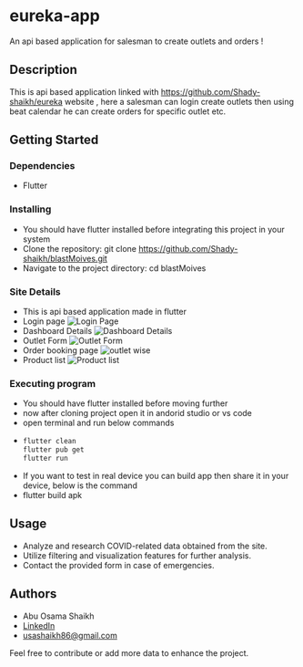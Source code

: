 # eureka-app

An api based application for salesman to create outlets and orders !

## Description

This is api based application linked with https://github.com/Shady-shaikh/eureka website , here a salesman can login create outlets then using beat calendar he can create orders for specific outlet etc.

## Getting Started

### Dependencies

* Flutter

### Installing
* You should have flutter installed before integrating this project in your system
* Clone the repository: git clone https://github.com/Shady-shaikh/blastMoives.git
* Navigate to the project directory: cd blastMoives

### Site Details

* This is api based application made in flutter
* Login page ![Login Page](https://shady-shaikh.github.io/portfolio_usama/projects/eurekaapp%20(1).png)
* Dashboard Details ![Dashboard Details](https://shady-shaikh.github.io/portfolio_usama/projects/eurekaapp%20(3).png)
* Outlet Form ![Outlet Form](https://shady-shaikh.github.io/portfolio_usama/projects/eurekaapp%20(4).png)
* Order booking page ![outlet wise](https://shady-shaikh.github.io/portfolio_usama/projects/eurekaapp%20(5).png)
* Product list ![Product list](shady-shaikh.github.io/portfolio_usama/projects/eurekaapp%20(6).png)


### Executing program

* You should have flutter installed before moving further
* now after cloning project open it in andorid studio or vs code
* open terminal and run below commands
* 
   ```bash
   flutter clean
   flutter pub get
   flutter run
* If you want to test in real device you can build app then share it in your device, below is the command
* flutter build apk

## Usage

* Analyze and research COVID-related data obtained from the site.
* Utilize filtering and visualization features for further analysis.
* Contact the provided form in case of emergencies.


## Authors

* Abu Osama Shaikh
* [LinkedIn](https://www.linkedin.com/in/usama-shaikh-81294a306/)
* usashaikh86@gmail.com

Feel free to contribute or add more data to enhance the project.


